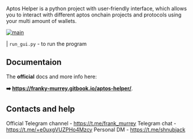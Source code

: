 
Aptos Helper is a python project with user-friendly interface, which allows you to interact with different aptos onchain projects and protocols using your multi amount of wallets.

<a href="https://ibb.co/RbGVYNM"><img src="https://i.ibb.co/MSy3Zfj/main.png" alt="main" border="0"></a>

| `run_gui.py` - to run the program



## Documentaion

The **official** docs and more info here:

**➡️ https://franky-murrey.gitbook.io/aptos-helper/**.

## Contacts and help

Official Telegram channel - https://t.me/frank_murrey
Telegram chat - https://t.me/+e0uxgVUZPHo4Mzcy
Personal DM - https://t.me/shnubjack
